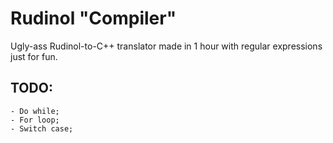 # Rudinol "Compiler"

Ugly-ass Rudinol-to-C++ translator made in 1 hour with regular expressions just for fun.

## TODO:
	- Do while;
	- For loop;
	- Switch case;
